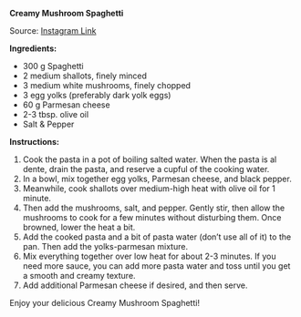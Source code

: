 **Creamy Mushroom Spaghetti**

Source: [Instagram Link](https://www.instagram.com/p/CmPIbS7Al9c/)

**Ingredients:**
- 300 g Spaghetti
- 2 medium shallots, finely minced
- 3 medium white mushrooms, finely chopped
- 3 egg yolks (preferably dark yolk eggs)
- 60 g Parmesan cheese
- 2-3 tbsp. olive oil
- Salt & Pepper

**Instructions:**
1. Cook the pasta in a pot of boiling salted water. When the pasta is al dente, drain the pasta, and reserve a cupful of the cooking water.
2. In a bowl, mix together egg yolks, Parmesan cheese, and black pepper.
3. Meanwhile, cook shallots over medium-high heat with olive oil for 1 minute.
4. Then add the mushrooms, salt, and pepper. Gently stir, then allow the mushrooms to cook for a few minutes without disturbing them. Once browned, lower the heat a bit.
5. Add the cooked pasta and a bit of pasta water (don’t use all of it) to the pan. Then add the yolks-parmesan mixture.
6. Mix everything together over low heat for about 2-3 minutes. If you need more sauce, you can add more pasta water and toss until you get a smooth and creamy texture.
7. Add additional Parmesan cheese if desired, and then serve.

Enjoy your delicious Creamy Mushroom Spaghetti!
